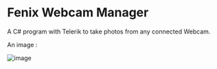 # Fenix Webcam Manager

A C# program with Telerik to take photos from any connected Webcam.

An image :

![image](https://1.bp.blogspot.com/-v3x03hwn-T4/XrxczB8fWeI/AAAAAAAABTs/KQ4i6HccVSg7G92XMADPIhbpjWew8ZmIwCLcBGAsYHQ/s400/fenixwebcammanager10.jpg)
